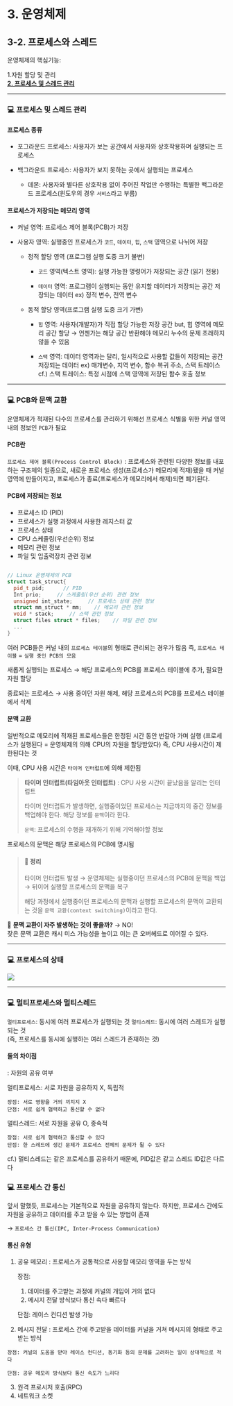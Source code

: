 # 3. 운영체제

## 3-2. 프로세스와 스레드

운영체제의 핵심기능:  

1.자원 할당 및 관리   
**<ins> 2. 프로세스 및 스레드 관리 </ins>** 
   
---
### 💻 프로세스 및 스레드 관리
#### 프로세스 종류
- 포그라운드 프로세스: 사용자가 보는 공간에서 사용자와 상호작용하며 실행되는 프로세스
- 백그라운드 프로세스: 사용자가 보지 못하는 곳에서 실행되는 프로세스
	
    - 데몬: 사용자와 별다른 상호작용 없이 주어진 작업만 수행하는 특별한 백그라운드 프로세스(윈도우의 경우 `서비스`라고 부름)
    
#### 프로세스가 저장되는 메모리 영역
- 커널 영역: 프로세스 제어 블록(PCB)가 저장
- 사용자 영역: 실행중인 프로세스가 `코드`, `데이터`, `힙`, `스택` 영역으로 나뉘어 저장
	
  - 정적 할당 영역 (프로그램 실행 도중 크기 불변)
   
    + `코드` 영역(텍스트 영역): 실행 가능한 명령어가 저장되는 공간 (읽기 전용)	
   
    + `데이터` 영역: 프로그램이 실행되는 동안 유지할 데이터가 저장되는 공간
    저장되는 데이터 ex) 정적 변수, 전역 변수
    
  - 동적 할당 영역(프로그램 실행 도중 크기 가변)
  
    + `힙` 영역: 사용자(개발자)가 직접 할당 가능한 저장 공간
    but, 힙 영역에 메모리 공간 할당 → 언젠가는 해당 공간 반환해야
    메모리 누수의 문제 초래하지 않을 수 있음
   
    + `스택` 영역: 데이터 영역과는 달리, 일시적으로 사용할 값들이 저장되는 공간
    저장되는 데이터 ex) 매개변수, 지역 변수, 함수 복귀 주소, 스택 트레이스
    cf.) 스택 트레이스: 특정 시점에 스택 영역에 저장된 함수 호출 정보
    
---   
### 💻 PCB와 문맥 교환
 운영체제가 적재된 다수의 프로세스를 관리하기 위해선 프로세스 식별을 위한 커널 영역 내의 정보인 `PCB`가 필요

#### PCB란
`프로세스 제어 블록(Process Control Block)`
: 프로세스와 관련된 다양한 정보를 내포하는 구조체의 일종으로,
새로운 프로세스 생성(프로세스가 메모리에 적재)됐을 때 커널 영역에 만들어지고, 프로세스가 종료(프로세스가 메모리에서 해제)되면 폐기된다.

#### PCB에 저장되는 정보
- 프로세스 ID (PID)
- 프로세스가 실행 과정에서 사용한 레지스터 값
- 프로세스 상태
- CPU 스케줄링(우선순위) 정보
- 메모리 관련 정보
- 파일 및 입출력장치 관련 정보

``` cpp

// Linux 운영체제의 PCB
struct task_struct{
  pid_t pid;      // PID
  Int prio;     // 스케줄링(우선 순위) 관련 정보
  unsigned int_state;     // 프로세스 상태 관련 정보
  struct mm_struct * mm;    // 메모리 관련 정보
  void * stack;     // 스택 관련 정보
  struct files struct * files;    // 파일 관련 정보
  ...
}

```

여러 PCB들은 커널 내의 `프로세스 테이블`의 형태로 관리되는 경우가 많음
즉, `프로세스 테이블` = `실행 중인 PCB의 모음`

새롭게 실행되는 프로세스 → 해당 프로세스의 PCB를 프로세스 테이블에 추가, 필요한 자원 할당

종료되는 프로세스 → 사용 중이던 자원 해제, 해당 프로세스의 PCB를 프로세스 테이블에서 삭제

#### 문맥 교환
일반적으로 메모리에 적재된 프로세스들은 한정된 시간 동안 번갈아 가며 실행
(프로세스가 실행된다 = 운영체제의 의해 CPU의 자원을 할당받았다)
즉, CPU 사용시간이 제한된다는 것

이때, CPU 사용 시간은 `타이머 인터럽트`에 의해 제한됨
>**타이머 인터럽트(타임아웃 인터럽트)**
: CPU 사용 시간이 끝났음을 알리는 인터럽트
>
> 타이머 인터럽트가 발생하면, 실행중이었던 프로세스는 지금까지의 중간 정보를 백업해야 한다. 해당 정보를 `문맥`이라 한다.
>
>`문맥`: 프로세스의 수행을 재개하기 위해 기억해야할 정보

프로세스의 문맥은 해당 프로세스의 PCB에 명시됨

>  #### 📌 정리
>  타이머 인터럽트 발생 → 운영체제는 실행중이던 프로세스의 PCB에 문맥을 백업
>  → 뒤이어 실행할 프로세스의 문맥을 복구
>
>  해당 과정에서 실행중이던 프로세스의 문맥과 실행할 프로세스의 문맥이 교환되는 것을 `문맥 교환(context switching)`이라고 한다.


🧐 **문맥 교환이 자주 발생하는 것이 좋을까?**
→ NO!   
잦은 문맥 교환은 캐시 미스 가능성을 높이고 이는 큰 오버헤드로 이어질 수 있다.

---
### 💻 프로세스의 상태
![](https://velog.velcdn.com/images/clevelog/post/5a6a8799-6493-4c42-b07c-fce83a8e36d9/image.jpeg)

---
### 💻 멀티프로세스와 멀티스레드
`멀티프로세스`: 동시에 여러 프로세스가 실행되는 것
`멀티스레드`: 동시에 여러 스레드가 실행되는 것  
(즉, 프로세스를 동시에 실행하는 여러 스레드가 존재하는 것)

#### 둘의 차이점
: 자원의 공유 여부

멀티프로세스: 서로 자원을 공유하지 X, 독립적
	
    장점: 서로 영향을 거의 끼치지 X 
    단점: 서로 쉽게 협력하고 통신할 수 없다

멀티스레드: 서로 자원을 공유 O, 종속적
	
    장점: 서로 쉽게 협력하고 통신할 수 있다
	단점: 한 스레드에 생긴 문제가 프로세스 전체의 문제가 될 수 있다
    
cf.) 멀티스레드는 같은 프로세스를 공유하기 때문에, PID값은 같고 스레드 ID값은 다르다

### 💻 프로세스 간 통신
앞서 말했듯, 프로세스는 기본적으로 자원을 공유하지 않는다.
하지만, 프로세스 간에도 자원을 공유하고 데이터를 주고 받을 수 있는 방법이 존재

→ `프로세스 간 통신(IPC, Inter-Process Communication)`

#### 통신 유형
1. 공유 메모리
: 프로세스가 공통적으로 사용할 메모리 영역을 두는 방식

	장점: 
    1. 데이터를 주고받는 과정에 커널의 개입이 거의 없다
    2. 메시지 전달 방식보다 통신 속다 빠르다
    
    단점: 레이스 컨디션 발생 가능
    
    
2. 메시지 전달
: 프로세스 간에 주고받을 데이터를 커널을 거쳐 메시지의 형태로 주고받는 방식
  ```
  장점: 커널의 도움을 받아 레이스 컨디션, 동기화 등의 문제를 고려하는 일이 상대적으로 적다 

  단점: 공유 메모리 방식보다 통신 속도가 느리다
  ```

3. 원격 프로시저 호출(RPC)
4. 네트워크 소켓

